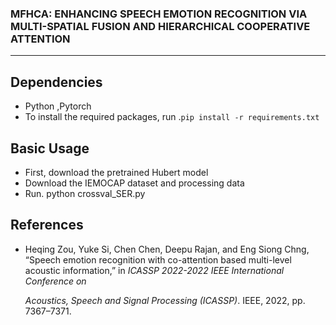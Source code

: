 ### **MFHCA: ENHANCING SPEECH EMOTION RECOGNITION VIA MULTI-SPATIAL FUSION AND HIERARCHICAL COOPERATIVE ATTENTION**

---

## Dependencies

- Python ,Pytorch
- To install the required packages, run .`pip install -r requirements.txt`

## Basic Usage

- First, download the pretrained Hubert model
- Download the IEMOCAP dataset and processing data
- Run. python crossval_SER.py

## References

- Heqing Zou, Yuke Si, Chen Chen, Deepu Rajan, and Eng Siong Chng, “Speech emotion recognition with co-attention based multi-level acoustic information,” in *ICASSP 2022-2022 IEEE International Conference on*

  *Acoustics, Speech and Signal Processing (ICASSP)*. IEEE, 2022, pp. 7367–7371.
